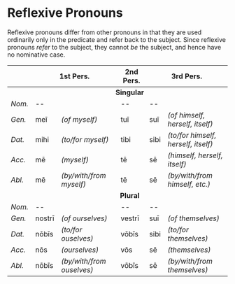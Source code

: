# Reflexive Pronouns

Reflexive pronouns differ from other pronouns in that they are used ordinarily only in the predicate and refer back to the subject.  Since reflexive pronouns _refer_ to the subject, they cannot _be_ the subject, and hence have no nominative case.

<table>
  <thead>
    <tr>
      <th></th>
      <th colspan="2">
        <div style="font-weight: bold; text-align: center;">1st Pers.</div>
      </th>
      <th colspan="2">
        <div style="font-weight: bold; text-align: center;">2nd Pers.</div>
      </th>
      <th colspan="2">
        <div style="font-weight: bold; text-align: center;">3rd Pers.</div>
      </th>
    </tr>
  </thead>
  <tbody>
    <tr>
      <td></td>
      <td colspan="6">
        <div style="font-weight: bold; text-align: center;">Singular</div>
      </td>
    </tr>
    <tr>
      <td><span style="font-style: italic;">Nom.</span></td>
      <td colspan="2">--</td>
      <td colspan="2">--</td>
      <td colspan="2">--</td>
    </tr>
    <tr>
      <td><span style="font-style: italic;">Gen.</span></td>
      <td>meī</td>
      <td><span style="font-style: italic;">(of myself)</span></td>
      <td colspan="2">tuī</td>
      <td>suī</td>
      <td><span style="font-style: italic;">(of himself, herself, itself)</span></td>
    </tr>
    <tr>
      <td><span style="font-style: italic;">Dat.</span></td>
      <td>mihi</td>
      <td><span style="font-style: italic;">(to/for myself)</span></td>
      <td colspan="2">tibi</td>
      <td>sibi</td>
      <td><span style="font-style: italic;">(to/for himself, herself, itself)</span></td>
    </tr>
    <tr>
      <td><span style="font-style: italic;">Acc.</span></td>
      <td>mē</td>
      <td><span style="font-style: italic;">(myself)</span></td>
      <td colspan="2">tē</td>
      <td>sē</td>
      <td><span style="font-style: italic;">(himself, herself, itself)</span></td>
    </tr>
    <tr>
      <td><span style="font-style: italic;">Abl.</span></td>
      <td>mē</td>
      <td><span style="font-style: italic;">(by/with/from myself)</span></td>
      <td colspan="2">tē</td>
      <td>sē</td>
      <td><span style="font-style: italic;">(by/with/from himself, etc.)</span></td>
    </tr>
    <tr>
      <td></td>
      <td colspan="6">
        <div style="font-weight: bold; text-align: center;">Plural</div>
      </td>
    </tr>
    <tr>
      <td><span style="font-style: italic;">Nom.</span></td>
      <td colspan="2">--</td>
      <td colspan="2">--</td>
      <td colspan="2">--</td>
    </tr>
    <tr>
      <td><span style="font-style: italic;">Gen.</span></td>
      <td>nostrī</td>
      <td><span style="font-style: italic;">(of ourselves)</span></td>
      <td colspan="2">vestrī</td>
      <td>suī</td>
      <td><span style="font-style: italic;">(of themselves)</span></td>
    </tr>
    <tr>
      <td><span style="font-style: italic;">Dat.</span></td>
      <td>nōbīs</td>
      <td><span style="font-style: italic;">(to/for ouselves)</span></td>
      <td colspan="2">vōbīs</td>
      <td>sibi</td>
      <td><span style="font-style: italic;">(to/for themselves)</span></td>
    </tr>
    <tr>
      <td><span style="font-style: italic;">Acc.</span></td>
      <td>nōs</td>
      <td><span style="font-style: italic;">(ourselves)</span></td>
      <td colspan="2">vōs</td>
      <td>sē</td>
      <td><span style="font-style: italic;">(themselves)</span></td>
    </tr>
    <tr>
      <td><span style="font-style: italic;">Abl.</span></td>
      <td>nōbīs</td>
      <td><span style="font-style: italic;">(by/with/from ouselves)</span></td>
      <td colspan="2">vōbīs</td>
      <td>sē</td>
      <td><span style="font-style: italic;">(by/with/from themselves)</span></td>
    </tr>
  </tbody>
</table>
